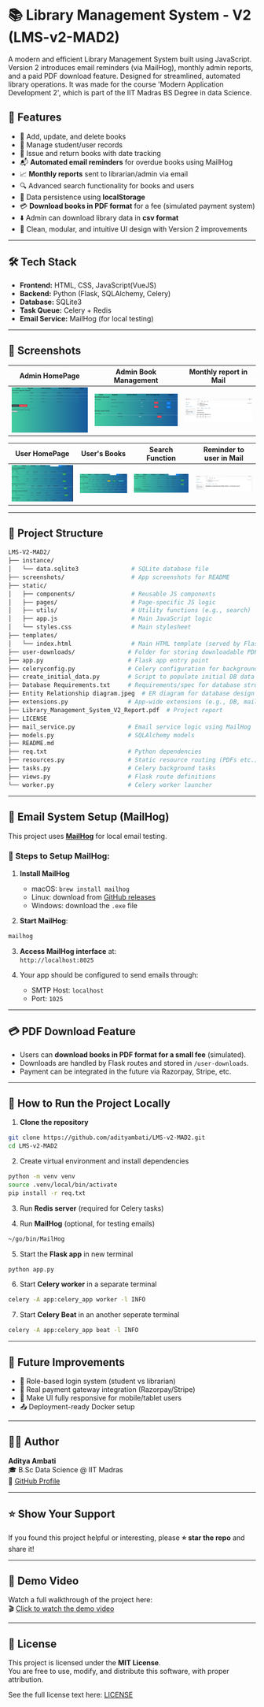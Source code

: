 # 📚 Library Management System - V2 (LMS-v2-MAD2)

A modern and efficient Library Management System built using JavaScript. Version 2 introduces email reminders (via MailHog), monthly admin reports, and a paid PDF download feature. Designed for streamlined, automated library operations.
 It was made for the course 'Modern Application Development 2', which is part of the IIT Madras BS Degree in data Science.

## 🚀 Features

- 📖 Add, update, and delete books
- 👤 Manage student/user records
- 📅 Issue and return books with date tracking
- 📬 **Automated email reminders** for overdue books using MailHog
- 📈 **Monthly reports** sent to librarian/admin via email
- 🔍 Advanced search functionality for books and users
- 💾 Data persistence using **localStorage**
- 💳 **Download books in PDF format** for a fee (simulated payment system)
- ⬇️ Admin can download library data in **csv format**
- 🧹 Clean, modular, and intuitive UI design with Version 2 improvements

---

## 🛠️ Tech Stack

- **Frontend:** HTML, CSS, JavaScript(VueJS)
- **Backend:** Python (Flask, SQLAlchemy, Celery)
- **Database:** SQLite3
- **Task Queue:** Celery + Redis
- **Email Service:** MailHog (for local testing)

---

## 📸 Screenshots

| Admin HomePage | Admin Book Management | Monthly report in Mail |
|----------|------------|-----------|
| ![HomePage](./screenshots/AdminHomePage.png) | ![BookManage](./screenshots/AdminBookManagement.png) | ![MailHogMonthly](./screenshots/MailHogMonthlyReport.png) |

| User HomePage | User's Books | Search Function | Reminder to user in Mail |
|----------|------------|-----------|-----------|
| ![UserPage](./screenshots/UserHomePage.png) | ![UserBooks](./screenshots/UserBooks.png) | ![Search](./screenshots/SearchFunction.png) | ![MailHogdaily](./screenshots/MailHogDaily.png) |


---

## 📂 Project Structure

```bash
LMS-V2-MAD2/
├── instance/
│   └── data.sqlite3               # SQLite database file
├── screenshots/                   # App screenshots for README
├── static/
│   ├── components/                # Reusable JS components
│   ├── pages/                     # Page-specific JS logic
│   ├── utils/                     # Utility functions (e.g., search)
│   ├── app.js                     # Main JavaScript logic
│   └── styles.css                 # Main stylesheet
├── templates/
│   └── index.html                 # Main HTML template (served by Flask)
├── user-downloads/               # Folder for storing downloadable PDFs
├── app.py                        # Flask app entry point
├── celeryconfig.py               # Celery configuration for background tasks
├── create_initial_data.py        # Script to populate initial DB data
├── Database Requirements.txt     # Requirements/spec for database structure
├── Entity Relationship diagram.jpeg  # ER diagram for database design
├── extensions.py                 # App-wide extensions (e.g., DB, mail)
├── Library_Management_System_V2_Report.pdf  # Project report
├── LICENSE
├── mail_service.py               # Email service logic using MailHog
├── models.py                     # SQLAlchemy models
├── README.md
├── req.txt                       # Python dependencies
├── resources.py                  # Static resource routing (PDFs etc.)
├── tasks.py                      # Celery background tasks
├── views.py                      # Flask route definitions
└── worker.py                     # Celery worker launcher
```

---

## 📧 Email System Setup (MailHog)

This project uses **[MailHog](https://github.com/mailhog/MailHog)** for local email testing.

### 🔧 Steps to Setup MailHog:

1. **Install MailHog**  
   - macOS: `brew install mailhog`  
   - Linux: download from [GitHub releases](https://github.com/mailhog/MailHog/releases)  
   - Windows: download the `.exe` file

2. **Start MailHog**:

```bash
mailhog
```

3. **Access MailHog interface** at:  
   `http://localhost:8025`

4. Your app should be configured to send emails through:  
   - SMTP Host: `localhost`  
   - Port: `1025`

---

## 💳 PDF Download Feature

- Users can **download books in PDF format for a small fee** (simulated).
- Downloads are handled by Flask routes and stored in `/user-downloads`.
- Payment can be integrated in the future via Razorpay, Stripe, etc.

---

## 🧪 How to Run the Project Locally

1. **Clone the repository**

```bash
git clone https://github.com/adityambati/LMS-v2-MAD2.git
cd LMS-v2-MAD2
```

2. Create virtual environment and install dependencies

```bash
python -m venv venv
source .venv/local/bin/activate
pip install -r req.txt
```

3. Run **Redis server** (required for Celery tasks)

4. Run **MailHog** (optional, for testing emails)

```bash
~/go/bin/MailHog
```

5. Start the **Flask app** in new terminal

```bash
python app.py
```

6. Start **Celery worker** in a separate terminal

```bash
celery -A app:celery_app worker -l INFO
```

7. Start **Celery Beat** in an another seperate terminal

```bash
celery -A app:celery_app beat -l INFO
```

---

## 📌 Future Improvements

- 🔐 Role-based login system (student vs librarian)
- 🧾 Real payment gateway integration (Razorpay/Stripe)
- 📱 Make UI fully responsive for mobile/tablet users
- 📤 Deployment-ready Docker setup

---

## 🙋‍♂️ Author

**Aditya Ambati**  
🎓 B.Sc Data Science @ IIT Madras  
🔗 [GitHub Profile](https://github.com/adityambati)

---

## ⭐ Show Your Support

If you found this project helpful or interesting, please **⭐ star the repo** and share it!

---

## 🎥 Demo Video

Watch a full walkthrough of the project here:  
🎬 [Click to watch the demo video](https://drive.google.com/file/d/1buV7dLAdRcA9BYPHNj5xvqla-_5Ltf0n/view?usp=drive_link)

---

## 📝 License

This project is licensed under the **MIT License**.  
You are free to use, modify, and distribute this software, with proper attribution.

See the full license text here: [LICENSE](./LICENSE)
